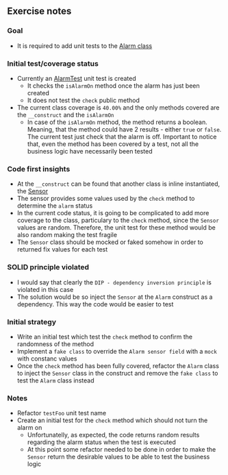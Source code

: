 ## Exercise notes
### Goal
- It is required to add unit tests to the [Alarm class](./src/TirePressureMonitoring/Alarm.php)

### Initial test/coverage status
- Currently an [AlarmTest](./tests/TirePressureMonitoring/AlarmTest.php) unit test is created
    - It checks the `isAlarmOn` method once the alarm has just been created
    - It does not test the `check` public method
- The current class coverage is `40.00%` and the only methods covered are the `__construct` and the `isAlarmOn`
    - In case of the `isAlarmOn` method, the method returns a boolean. Meaning, that the method could have 2 results - either `true` or `false`. The current test just check that the alarm is off. Important to notice that, even the method has been covered by a test, not all the business logic have necessarily been tested

### Code first insights
- At the `__construct` can be found that another class is inline instantiated, the [Sensor](./src/TirePressureMonitoring/Sensor.php)
- The sensor provides some values used by the `check` method to determine the `alarm` status
- In the current code status, it is going to be complicated to add more coverage to the class, particulary to the `check` method, since the `Sensor` values are random. Therefore, the unit test for these method would be also random making the test fragile
- The `Sensor` class should be mocked or faked somehow in order to returned fix values for each test

### SOLID principle violated
- I would say that clearly the `DIP - dependency inversion principle` is violated in this case
- The solution would be so inject the `Sensor` at the `Alarm` construct as a dependency. This way the code would be easier to test

### Initial strategy
- Write an initial test which test the `check` method to confirm the randomness of the method
- Implement a `fake class` to override the `Alarm sensor field` with a `mock` with constanc values
- Once the `check` method has been fully covered, refactor the `Alarm` class to inject the `Sensor` class in the construct and remove the `fake class` to test the `Alarm` class instead

### Notes
- Refactor `testFoo` unit test name
- Create an initial test for the `check` method which should not turn the alarm on
    - Unfortunatelly, as expected, the code returns random results regarding the alarm status when the test is executed
    - At this point some refactor needed to be done in order to make the `Sensor` return the desirable values to be able to test the business logic